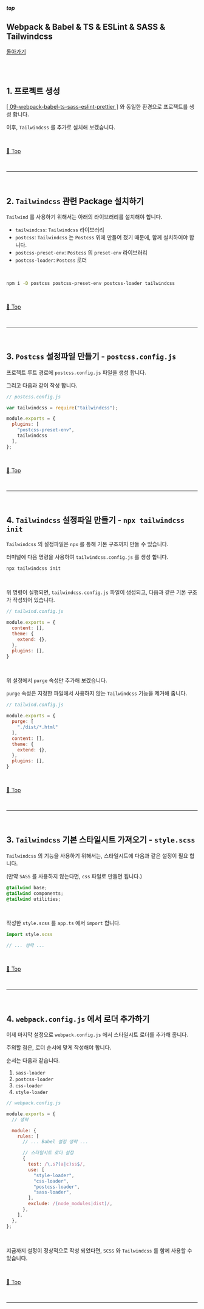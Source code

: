 ##### top
## Webpack & Babel & TS & ESLint & SASS & Tailwindcss

[돌아가기](https://github.com/Chocobe/-Study-Webpack)


<br /><br />


## 1. 프로젝트 생성

[[ 09-webpack-babel-ts-sass-eslint-prettier ]](https://github.com/Chocobe/-Study-Webpack/tree/master/09-webpack-babel-ts-sass-eslint-prettier) 와 동일한 환경으로 프로젝트를 생성 합니다.

이후, ``Tailwindcss`` 를 추가로 설치해 보겠습니다.



<br/>

[🔺 Top](#top)

<br/><hr/><br/>



## 2. ``Tailwindcss`` 관련 Package 설치하기

``Tailwind`` 를 사용하기 위해서는 아래의 라이브러리를 설치해야 합니다.

* ``tailwindcss``: ``Tailwindcss`` 라이브러리
* ``postcss``: ``Tailwindcss`` 는 ``Postcss`` 위에 만들어 졌기 때문에, 함께 설치하여야 합니다.
* ``postcss-preset-env``: ``Postcss`` 의 ``preset-env`` 라이브러리
* ``postcss-loader``: ``Postcss`` 로더

<br />

```bash
npm i -D postcss postcss-preset-env postcss-loader tailwindcss
```



<br/>

[🔺 Top](#top)

<br/><hr/><br/>



## 3. ``Postcss`` 설정파일 만들기 - ``postcss.config.js``

프로젝트 루트 경로에 ``postcss.config.js`` 파일을 생성 합니다.

그리고 다음과 같이 작성 합니다.

```javascript
// postcss.config.js

var tailwindcss = require("tailwindcss");

module.exports = {
  plugins: [
    "postcss-preset-env", 
    tailwindcss
  ],
};
```



<br/>

[🔺 Top](#top)

<br/><hr/><br/>



## 4. ``Tailwindcss`` 설정파일 만들기 - ``npx tailwindcss init``

``Tailwindcss`` 의 설정파일은 ``npx`` 를 통해 기본 구조까지 만들 수 있습니다.

터미널에 다음 명령을 사용하여 ``tailwindcss.config.js`` 를 생성 합니다.

```bash
npx tailwindcss init
```

<br />

위 명령이 실행되면, ``tailwindcss.config.js`` 파일이 생성되고, 다음과 같은 기본 구조가 작성되어 있습니다.

```javascript
// tailwind.config.js

module.exports = {
  content: [],
  theme: {
    extend: {},
  },
  plugins: [],
}
```

<br />

위 설정에서 ``purge`` 속성만 추가해 보겠습니다.

``purge`` 속성은 지정한 파일에서 사용하지 않는 ``Tailwindcss`` 기능을 제거해 줍니다.

```javascript
// tailwind.config.js

module.exports = {
  purge: [
    "./dist/*.html"
  ],
  content: [],
  theme: {
    extend: {},
  },
  plugins: [],
}
```



<br/>

[🔺 Top](#top)

<br/><hr/><br/>



## 3. ``Tailwindcss`` 기본 스타일시트 가져오기 - ``style.scss``

``Tailwindcss`` 의 기능을 사용하기 위해서는, 스타일시트에 다음과 같은 설정이 필요 합니다.

(만약 ``SASS`` 를 사용하지 않는다면, ``css`` 파일로 만들면 됩니다.)

```scss
@tailwind base;
@tailwind components;
@tailwind utilities;
```

<br />

작성한 ``style.scss`` 를 ``app.ts`` 에서 ``import`` 합니다.

```typescript
import style.scss

// ... 생략 ...
```



<br/>

[🔺 Top](#top)

<br/><hr/><br/>



## 4. ``webpack.config.js`` 에서 로더 추가하기

이제 마지막 설정으로 ``webpack.config.js`` 에서 스타일시트 로더를 추가해 줍니다.

주의할 점은, 로더 순서에 맞게 작성해야 합니다.

순서는 다음과 같습니다.

1. ``sass-loader``
2. ``postcss-loader``
3. ``css-loader``
4. ``style-loader``

```javascript
// webpack.config.js

module.exports = {
  // 생략

  module: {
    rules: [
      // ... Babel 설정 생략 ...

      // 스타일시트 로더 설정
      {
        test: /\.s?(a|c)ss$/,
        use: [
          "style-loader",
          "css-loader",
          "postcss-loader",
          "sass-loader",
        ],
        exclude: /(node_modules|dist)/,
      },
    ],
  },
};
```

<br />

지금까지 설정이 정상적으로 작성 되었다면, ``SCSS`` 와 ``Tailwindcss`` 를 함께 사용할 수 있습니다.



<br/>

[🔺 Top](#top)

<br/><hr/><br/>
